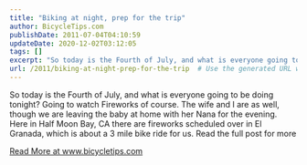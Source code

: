 ```yaml
---
title: "Biking at night, prep for the trip"
author: BicycleTips.com
publishDate: 2011-07-04T04:10:59
updateDate: 2020-12-02T03:12:05
tags: []
excerpt: "So today is the Fourth of July, and what is everyone going to be doing tonight? Going to watch Fireworks of course. The wife and I are as well, though we are leaving the baby at home with her Nana for the evening. Here in Half Moon Bay, CA there are fireworks scheduled over in El Granada, which is about a 3 mile bike ride for us. Read the full post for more "
url: /2011/biking-at-night-prep-for-the-trip  # Use the generated URL with year
---
```

<p>So today is the Fourth of July, and what is everyone going to be doing tonight? Going to watch Fireworks of course. The wife and I are as well, though we are leaving the baby at home with her Nana for the evening. Here in Half Moon Bay, CA there are fireworks scheduled over in El Granada, which is about a 3 mile bike ride for us. Read the full post for more</p>  <a href="https://www.bicycletips.com/biking-at-night-prep-for-the-trip">Read More at www.bicycletips.com</a>
